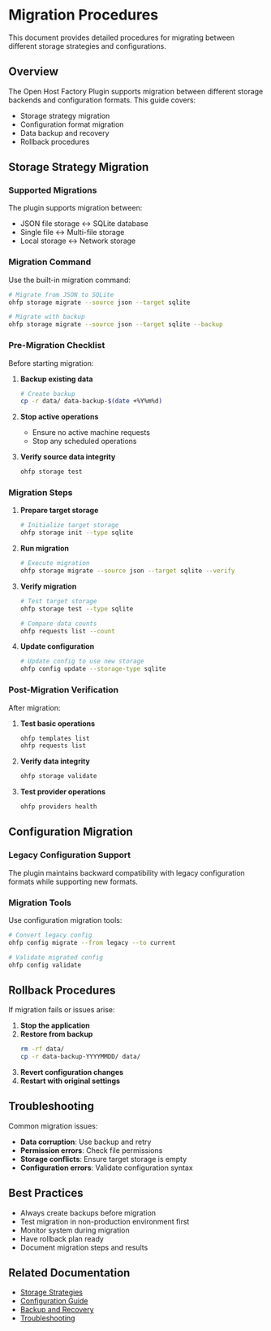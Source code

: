 # Migration Procedures

This document provides detailed procedures for migrating between different storage strategies and configurations.

## Overview

The Open Host Factory Plugin supports migration between different storage backends and configuration formats. This guide covers:

- Storage strategy migration
- Configuration format migration
- Data backup and recovery
- Rollback procedures

## Storage Strategy Migration

### Supported Migrations

The plugin supports migration between:

- JSON file storage <-> SQLite database
- Single file <-> Multi-file storage
- Local storage <-> Network storage

### Migration Command

Use the built-in migration command:

```bash
# Migrate from JSON to SQLite
ohfp storage migrate --source json --target sqlite

# Migrate with backup
ohfp storage migrate --source json --target sqlite --backup
```

### Pre-Migration Checklist

Before starting migration:

1. **Backup existing data**
   ```bash
   # Create backup
   cp -r data/ data-backup-$(date +%Y%m%d)
   ```

2. **Stop active operations**
   - Ensure no active machine requests
   - Stop any scheduled operations

3. **Verify source data integrity**
   ```bash
   ohfp storage test
   ```

### Migration Steps

1. **Prepare target storage**
   ```bash
   # Initialize target storage
   ohfp storage init --type sqlite
   ```

2. **Run migration**
   ```bash
   # Execute migration
   ohfp storage migrate --source json --target sqlite --verify
   ```

3. **Verify migration**
   ```bash
   # Test target storage
   ohfp storage test --type sqlite

   # Compare data counts
   ohfp requests list --count
   ```

4. **Update configuration**
   ```bash
   # Update config to use new storage
   ohfp config update --storage-type sqlite
   ```

### Post-Migration Verification

After migration:

1. **Test basic operations**
   ```bash
   ohfp templates list
   ohfp requests list
   ```

2. **Verify data integrity**
   ```bash
   ohfp storage validate
   ```

3. **Test provider operations**
   ```bash
   ohfp providers health
   ```

## Configuration Migration

### Legacy Configuration Support

The plugin maintains backward compatibility with legacy configuration formats while supporting new formats.

### Migration Tools

Use configuration migration tools:

```bash
# Convert legacy config
ohfp config migrate --from legacy --to current

# Validate migrated config
ohfp config validate
```

## Rollback Procedures

If migration fails or issues arise:

1. **Stop the application**
2. **Restore from backup**
   ```bash
   rm -rf data/
   cp -r data-backup-YYYYMMDD/ data/
   ```
3. **Revert configuration changes**
4. **Restart with original settings**

## Troubleshooting

Common migration issues:

- **Data corruption**: Use backup and retry
- **Permission errors**: Check file permissions
- **Storage conflicts**: Ensure target storage is empty
- **Configuration errors**: Validate configuration syntax

## Best Practices

- Always create backups before migration
- Test migration in non-production environment first
- Monitor system during migration
- Have rollback plan ready
- Document migration steps and results

## Related Documentation

- [Storage Strategies](../user_guide/storage_strategies.md)
- [Configuration Guide](../user_guide/configuration.md)
- [Backup and Recovery](backup_recovery.md)
- [Troubleshooting](../user_guide/troubleshooting.md)
